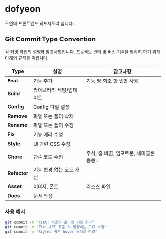 # dofyeon
도연의 프론트엔드 레포지토리 입니다.

## Git Commit Type Convention

각 커밋 타입의 설명과 참고사항입니다. 프로젝트 관리 및 버전 기록을 명확히 하기 위해 아래의 규칙을 따릅니다.

| **Type**    | **설명**                    | **참고사항**                                   |
|-------------|-----------------------------|-----------------------------------------------|
| **Feat**    | 기능 추가                   | 기능 당 최초 한 번만 사용                     |
| **Build**   | 라이브러리 세팅/업데이트     |              |
| **Config**  | Config 파일 설정            |                                               |
| **Remove**  | 파일 또는 폴더 삭제         |                                               |
| **Rename**  | 파일 또는 폴더 수정         |                                               |
| **Fix**     | 기능 에러 수정              |                                               |
| **Style**   | UI 관련 CSS 수정            |                                               |
| **Chore**   | 단순 코드 수정              | 주석, 줄 바꿈, 임포트문, 세미콜론 등등..      |
| **Refactor**| 기능 변경 없는 코드 개선     |                                               |
| **Asset**   | 이미지, 폰트                 | 리소스 파일                                   |
| **Docs**    | 문서 작성                   |                                               |


### 사용 예시

```bash
git commit -m "Feat: 사용자 로그인 기능 추가"
git commit -m "Fix: API 호출 시 발생하는 오류 수정"
git commit -m "Style: 버튼 hover 스타일 변경"
